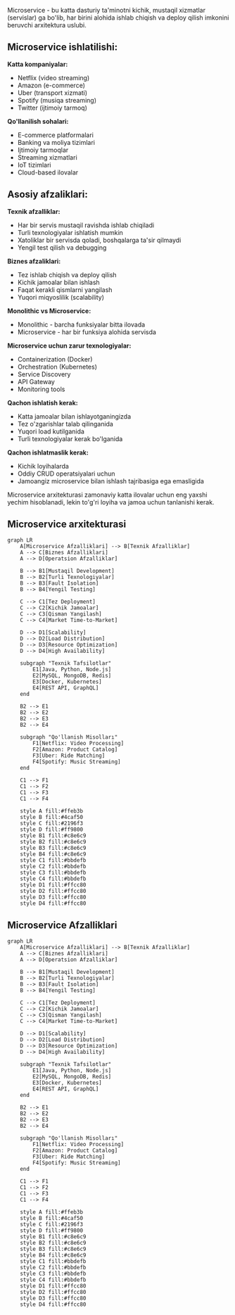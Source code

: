 Microservice - bu katta dasturiy ta'minotni kichik, mustaqil xizmatlar (servislar) ga bo'lib, har birini alohida ishlab chiqish va deploy qilish imkonini beruvchi arxitektura uslubi.

## Microservice ishlatilishi:

**Katta kompaniyalar:**
- Netflix (video streaming)
- Amazon (e-commerce)
- Uber (transport xizmati)
- Spotify (musiqa streaming)
- Twitter (ijtimoiy tarmoq)

**Qo'llanilish sohalari:**
- E-commerce platformalari
- Banking va moliya tizimlari
- Ijtimoiy tarmoqlar
- Streaming xizmatlari
- IoT tizimlari
- Cloud-based ilovalar

## Asosiy afzaliklari:

**Texnik afzalliklar:**
- Har bir servis mustaqil ravishda ishlab chiqiladi
- Turli texnologiyalar ishlatish mumkin
- Xatoliklar bir servisda qoladi, boshqalarga ta'sir qilmaydi
- Yengil test qilish va debugging

**Biznes afzaliklari:**
- Tez ishlab chiqish va deploy qilish
- Kichik jamoalar bilan ishlash
- Faqat kerakli qismlarni yangilash
- Yuqori miqyoslilik (scalability)

**Monolithic vs Microservice:**
- Monolithic - barcha funksiyalar bitta ilovada
- Microservice - har bir funksiya alohida servisda

**Microservice uchun zarur texnologiyalar:**
- Containerization (Docker)
- Orchestration (Kubernetes)
- Service Discovery
- API Gateway
- Monitoring tools

**Qachon ishlatish kerak:**
- Katta jamoalar bilan ishlayotganingizda
- Tez o'zgarishlar talab qilinganida
- Yuqori load kutilganida
- Turli texnologiyalar kerak bo'lganida

**Qachon ishlatmaslik kerak:**
- Kichik loyihalarda
- Oddiy CRUD operatsiyalari uchun
- Jamoangiz microservice bilan ishlash tajribasiga ega emasligida

Microservice arxitekturasi zamonaviy katta ilovalar uchun eng yaxshi yechim hisoblanadi, lekin to'g'ri loyiha va jamoa uchun tanlanishi kerak.

## Microservice arxitekturasi
```mermaid
graph LR
    A[Microservice Afzalliklari] --> B[Texnik Afzalliklar]
    A --> C[Biznes Afzalliklari]
    A --> D[Operatsion Afzalliklar]
    
    B --> B1[Mustaqil Development]
    B --> B2[Turli Texnologiyalar]
    B --> B3[Fault Isolation]
    B --> B4[Yengil Testing]
    
    C --> C1[Tez Deployment]
    C --> C2[Kichik Jamoalar]
    C --> C3[Qisman Yangilash]
    C --> C4[Market Time-to-Market]
    
    D --> D1[Scalability]
    D --> D2[Load Distribution]
    D --> D3[Resource Optimization]
    D --> D4[High Availability]
    
    subgraph "Texnik Tafsilotlar"
        E1[Java, Python, Node.js]
        E2[MySQL, MongoDB, Redis]
        E3[Docker, Kubernetes]
        E4[REST API, GraphQL]
    end
    
    B2 --> E1
    B2 --> E2
    B2 --> E3
    B2 --> E4
    
    subgraph "Qo'llanish Misolları"
        F1[Netflix: Video Processing]
        F2[Amazon: Product Catalog]
        F3[Uber: Ride Matching]
        F4[Spotify: Music Streaming]
    end
    
    C1 --> F1
    C1 --> F2
    C1 --> F3
    C1 --> F4
    
    style A fill:#ffeb3b
    style B fill:#4caf50
    style C fill:#2196f3
    style D fill:#ff9800
    style B1 fill:#c8e6c9
    style B2 fill:#c8e6c9
    style B3 fill:#c8e6c9
    style B4 fill:#c8e6c9
    style C1 fill:#bbdefb
    style C2 fill:#bbdefb
    style C3 fill:#bbdefb
    style C4 fill:#bbdefb
    style D1 fill:#ffcc80
    style D2 fill:#ffcc80
    style D3 fill:#ffcc80
    style D4 fill:#ffcc80
```

## Microservice Afzalliklari
```mermaid
graph LR
    A[Microservice Afzalliklari] --> B[Texnik Afzalliklar]
    A --> C[Biznes Afzalliklari]
    A --> D[Operatsion Afzalliklar]
    
    B --> B1[Mustaqil Development]
    B --> B2[Turli Texnologiyalar]
    B --> B3[Fault Isolation]
    B --> B4[Yengil Testing]
    
    C --> C1[Tez Deployment]
    C --> C2[Kichik Jamoalar]
    C --> C3[Qisman Yangilash]
    C --> C4[Market Time-to-Market]
    
    D --> D1[Scalability]
    D --> D2[Load Distribution]
    D --> D3[Resource Optimization]
    D --> D4[High Availability]
    
    subgraph "Texnik Tafsilotlar"
        E1[Java, Python, Node.js]
        E2[MySQL, MongoDB, Redis]
        E3[Docker, Kubernetes]
        E4[REST API, GraphQL]
    end
    
    B2 --> E1
    B2 --> E2
    B2 --> E3
    B2 --> E4
    
    subgraph "Qo'llanish Misolları"
        F1[Netflix: Video Processing]
        F2[Amazon: Product Catalog]
        F3[Uber: Ride Matching]
        F4[Spotify: Music Streaming]
    end
    
    C1 --> F1
    C1 --> F2
    C1 --> F3
    C1 --> F4
    
    style A fill:#ffeb3b
    style B fill:#4caf50
    style C fill:#2196f3
    style D fill:#ff9800
    style B1 fill:#c8e6c9
    style B2 fill:#c8e6c9
    style B3 fill:#c8e6c9
    style B4 fill:#c8e6c9
    style C1 fill:#bbdefb
    style C2 fill:#bbdefb
    style C3 fill:#bbdefb
    style C4 fill:#bbdefb
    style D1 fill:#ffcc80
    style D2 fill:#ffcc80
    style D3 fill:#ffcc80
    style D4 fill:#ffcc80
  ```
